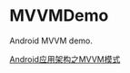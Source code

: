 # MVVMDemo
Android MVVM demo.

[Android应用架构之MVVM模式](https://blog.csdn.net/u012317510/article/details/80247756)